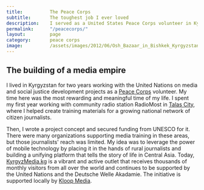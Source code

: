 ```yaml
---
title: 			The Peace Corps
subtitle: 		The toughest job I ever loved
description: 	I served as a United States Peace Corps volunteer in Kyrgyzstan and built a media empire in the process. 
permalink: 		"/peacecorps/"
layout: 		page
category: 		peace corps
image: 			/assets/images/2012/06/Osh_Bazaar_in_Bishkek_Kyrgyzstaneg.jpeg
---
```


## The building of a media empire

I lived in Kyrgyzstan for two years working with the United Nations on media and social justice development projects as a [Peace Corps](https://www.peacecorps.gov/) volunteer. My time here was the most rewarding and meaningful time of my life. I spent my first year working with community radio station RadioMost in [Talas City](https://www.google.com/maps/place/Talas,+Kyrgyzstan/@42.5299875,72.1879003,19243m/data=!3m2!1e3!4b1!4m2!3m1!1s0x38a15c82094a401b:0xef5a29b84864c140!6m1!1e1), where I helped create training materials for a growing national network of citizen journalists.  

Then, I wrote a project concept and secured funding from UNESCO for it. There were many organizations supporting media training in these areas, but those journalists' reach was limited. My idea was to leverage the power of mobile technology by placing it in the hands of rural journalists and building a unifying platform that tells the story of life in Central Asia. Today, [KyrgyzMedia.kg](https://kyrgyzmedia.kg/) is a vibrant and active outlet that receives thousands of monthly visitors from all over the world and continues to be supported by the United Nations and the Deutsche Welle Akadamie. The initiative is supported locally by [Kloop Media](https://kloop.kg/).